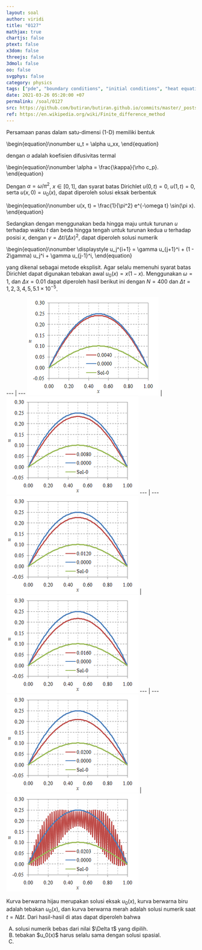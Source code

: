 ```yaml
---
layout: soal
author: viridi
title: "0127"
mathjax: true
chartjs: false
ptext: false
x3dom: false
threejs: false
3dmol: false
oo: false
svgphys: false
category: physics
tags: ["pde", "boundary conditions", "initial conditions", "heat equation", "fi3201", "2020-1"]
date: 2021-03-26 05:20:00 +07
permalink: /soal/0127
src: https://github.com/butiran/butiran.github.io/commits/master/_posts/soal/12/2021-03-25-pde-bc-ic-7.md
ref: https://en.wikipedia.org/wiki/Finite_difference_method
---
```

Persamaan panas dalam satu-dimensi (1-D) memiliki bentuk

\begin{equation}\nonumber
u_t = \alpha u_xx,
\end{equation}

dengan $\alpha$ adalah koefisien difusivitas termal

\begin{equation}\nonumber
\alpha = \frac{\kappa}{\rho c_p}.
\end{equation}

Dengan $\alpha = \omega/\pi^2$, $x \in [0, 1]$, dan syarat batas Dirichlet $u(0, t) = 0$, $u(1, t) = 0$, serta $u(x, 0) = u_0(x)$, dapat diperoleh solusi eksak berbentuk

\begin{equation}\nonumber
u(x, t) = \frac{1}{\pi^2} e^{-\omega t} \sin(\pi x).
\end{equation}

Sedangkan dengan menggunakan beda hingga maju untuk turunan 
$u$ terhadap waktu $t$ dan beda hingga tengah untuk turunan kedua $u$ terhadap posisi $x$, dengan $\gamma = \Delta t / (\Delta x)^2$, dapat diperoleh solusi numerik

\begin{equation}\nonumber
\displaystyle u_j^{i+1} = \gamma u_{j+1}^i + (1 - 2\gamma) u_j^i + \gamma u_{j-1}^i,
\end{equation}

yang dikenal sebagai metode eksplisit. Agar selalu memenuhi syarat batas Dirichlet dapat digunakan tebakan awal $u_0(x) = x(1-x)$. Menggunakan $\omega = 1$, dan $\Delta x = 0.01$ dapat diperoleh hasil berikut ini dengan $N = 400$ dan $\Delta t = 1, 2, 3, 4, 5, 5.1 \times 10^{-5}$.


--- | ---
![](/assets/img/soal/12/0127-heat-eqn-explicit-0.000010.png) | ![](/assets/img/soal/12/0127-heat-eqn-explicit-0.000020.png)
--- | ---
![](/assets/img/soal/12/0127-heat-eqn-explicit-0.000030.png) | ![](/assets/img/soal/12/0127-heat-eqn-explicit-0.000040.png)
--- | ---
![](/assets/img/soal/12/0127-heat-eqn-explicit-0.000050.png) | ![](/assets/img/soal/12/0127-heat-eqn-explicit-0.000051.png)

Kurva berwarna hijau merupakan solusi eksak $u_0(x)$, kurva berwarna biru adalah tebakan $u_0(x)$, dan kurva berwarna merah adalah solusi numerik saat $t = N \Delta t$. Dari hasil-hasil di atas dapat diperoleh bahwa

<ol type="A">
<li>solusi numerik bebas dari nilai $\Delta t$ yang dipilih.
<li>tebakan $u_0(x)$ harus selalu sama dengan solusi spasial.
<li>

